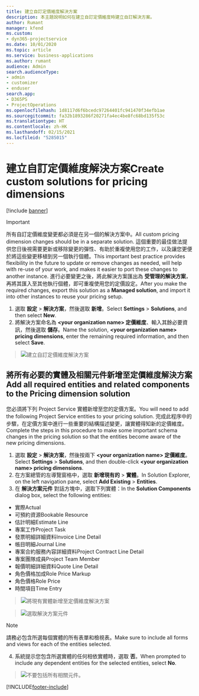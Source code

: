 ```yaml
---
title: 建立自訂定價維度解決方案
description: 本主題說明如何在建立自訂定價維度時建立自訂解決方案。
author: Rumant
manager: kfend
ms.custom:
- dyn365-projectservice
ms.date: 10/01/2020
ms.topic: article
ms.service: business-applications
ms.author: rumant
audience: Admin
search.audienceType:
- admin
- customizer
- enduser
search.app:
- D365PS
- ProjectOperations
ms.openlocfilehash: 1d8117d6f6bcedc97264401fc941470f34efb1ae
ms.sourcegitcommit: fa32b1893286f20271fa4ec4be8fc68bd135f53c
ms.translationtype: HT
ms.contentlocale: zh-HK
ms.lasthandoff: 02/15/2021
ms.locfileid: "5285015"
---
```

# <a name="create-custom-solutions-for-pricing-dimensions"></a><span data-ttu-id="b0465-103">建立自訂定價維度解決方案</span><span class="sxs-lookup"><span data-stu-id="b0465-103">Create custom solutions for pricing dimensions</span></span>

[!include [banner](../includes/psa-now-project-operations.md)]

> [!IMPORTANT]
> <span data-ttu-id="b0465-104">所有自訂定價維度變更都必須是在另一個的解決方案中。</span><span class="sxs-lookup"><span data-stu-id="b0465-104">All custom pricing dimension changes should be in a separate solution.</span></span> <span data-ttu-id="b0465-105">這個重要的最佳做法提供您日後視需要更新或移除變更的彈性、有助於重複使用您的工作，以及讓您更便於將這些變更移植到另一個執行個體。</span><span class="sxs-lookup"><span data-stu-id="b0465-105">This important best practice provides flexibility in the future to update or remove changes as needed, will help with re-use of your work, and makes it easier to port these changes to another instance.</span></span> <span data-ttu-id="b0465-106">進行必要變更之後，將此解決方案匯出為 **受管理的解決方案**，再將其匯入至其他執行個體，即可重複使用您的定價設定。</span><span class="sxs-lookup"><span data-stu-id="b0465-106">After you make the required changes, export this solution as a **Managed solution**, and import it into other instances to reuse your pricing setup.</span></span>

1. <span data-ttu-id="b0465-107">選取 **設定** > **解決方案**，然後選取 **新增**。</span><span class="sxs-lookup"><span data-stu-id="b0465-107">Select **Settings** > **Solutions**, and then select **New**.</span></span> 
2. <span data-ttu-id="b0465-108">將解決方案命名為 **\<your organization name> 定價維度**、輸入其餘必要資訊，然後選取 **儲存**。</span><span class="sxs-lookup"><span data-stu-id="b0465-108">Name the solution, **\<your organization name> pricing dimensions**, enter the remaining required information, and then select **Save**.</span></span>

> ![建立自訂定價維度解決方案](media/Creation-of-custom-pricing-dimension-solution.PNG)
  
## <a name="add-all-required-entities-and-related-components-to-the-pricing-dimension-solution"></a><span data-ttu-id="b0465-110">將所有必要的實體及相關元件新增至定價維度解決方案</span><span class="sxs-lookup"><span data-stu-id="b0465-110">Add all required entities and related components to the Pricing dimension solution</span></span>
<span data-ttu-id="b0465-111">您必須將下列 Project Service 實體新增至您的定價方案。</span><span class="sxs-lookup"><span data-stu-id="b0465-111">You will need to add the following Project Service entities to your pricing solution.</span></span> <span data-ttu-id="b0465-112">完成此程序中的步驟，在定價方案中進行一些重要的結構描述變更，讓實體得知新的定價維度。</span><span class="sxs-lookup"><span data-stu-id="b0465-112">Complete the steps in this procedure to make some important schema changes in the pricing solution so that the entities become aware of the new pricing dimensions.</span></span>

1. <span data-ttu-id="b0465-113">選取 **設定** > **解決方案**，然後按兩下 **\<your organization name> 定價維度**。</span><span class="sxs-lookup"><span data-stu-id="b0465-113">Select **Settings** > **Solutions**, and then double-click **\<your organization name> pricing dimensions**.</span></span> 
2. <span data-ttu-id="b0465-114">在方案總管的左導覽窗格中，選取 **新增現有的** >  **實體**。</span><span class="sxs-lookup"><span data-stu-id="b0465-114">In Solution Explorer, on the left navigation pane, select **Add Existing** > **Entities**.</span></span>
3. <span data-ttu-id="b0465-115">在 **解決方案元件** 對話方塊中，選取下列實體：</span><span class="sxs-lookup"><span data-stu-id="b0465-115">In the **Solution Components** dialog box, select the following entities:</span></span>

- <span data-ttu-id="b0465-116">實際</span><span class="sxs-lookup"><span data-stu-id="b0465-116">Actual</span></span>
- <span data-ttu-id="b0465-117">可預約資源</span><span class="sxs-lookup"><span data-stu-id="b0465-117">Bookable Resource</span></span>
- <span data-ttu-id="b0465-118">估計明細</span><span class="sxs-lookup"><span data-stu-id="b0465-118">Estimate Line</span></span>
- <span data-ttu-id="b0465-119">專案工作</span><span class="sxs-lookup"><span data-stu-id="b0465-119">Project Task</span></span>
- <span data-ttu-id="b0465-120">發票明細詳細資料</span><span class="sxs-lookup"><span data-stu-id="b0465-120">Invoice Line Detail</span></span>
- <span data-ttu-id="b0465-121">帳目明細</span><span class="sxs-lookup"><span data-stu-id="b0465-121">Journal Line</span></span>
- <span data-ttu-id="b0465-122">專案合約服務內容詳細資料</span><span class="sxs-lookup"><span data-stu-id="b0465-122">Project Contract Line Detail</span></span>
- <span data-ttu-id="b0465-123">專案團隊成員</span><span class="sxs-lookup"><span data-stu-id="b0465-123">Project Team Member</span></span>
- <span data-ttu-id="b0465-124">報價明細詳細資料</span><span class="sxs-lookup"><span data-stu-id="b0465-124">Quote Line Detail</span></span>
- <span data-ttu-id="b0465-125">角色價格加成</span><span class="sxs-lookup"><span data-stu-id="b0465-125">Role Price Markup</span></span>
- <span data-ttu-id="b0465-126">角色價格</span><span class="sxs-lookup"><span data-stu-id="b0465-126">Role Price</span></span> 
- <span data-ttu-id="b0465-127">時間項目</span><span class="sxs-lookup"><span data-stu-id="b0465-127">Time Entry</span></span> 

> ![將現有實體新增至定價維度解決方案](media/Existing-entities-to-PD-solution.png)

> ![選取解決方案元件](media/Dimension-Components.png)

> [!NOTE]
> <span data-ttu-id="b0465-130">請務必包含所選每個實體的所有表單和檢視表。</span><span class="sxs-lookup"><span data-stu-id="b0465-130">Make sure to include all forms and views for each of the entities selected.</span></span>

4. <span data-ttu-id="b0465-131">系統提示您包含所選實體的任何相依實體時，選取 **否**。</span><span class="sxs-lookup"><span data-stu-id="b0465-131">When prompted to include any dependent entities for the selected entities, select **No**.</span></span>

> ![不要包括所有相關元件。](media/Do-not-include-required.png)




[!INCLUDE[footer-include](../includes/footer-banner.md)]